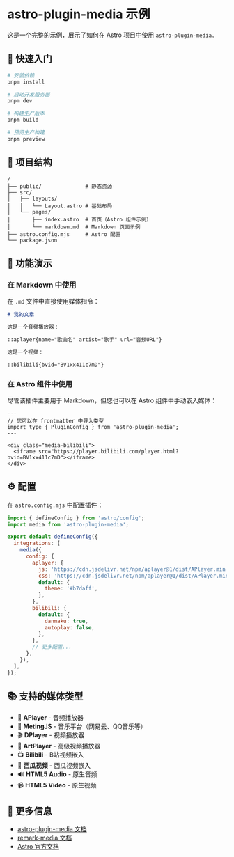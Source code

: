 # astro-plugin-media 示例

这是一个完整的示例，展示了如何在 Astro 项目中使用 `astro-plugin-media`。

## 🚀 快速入门

```bash
# 安装依赖
pnpm install

# 启动开发服务器
pnpm dev

# 构建生产版本
pnpm build

# 预览生产构建
pnpm preview
```

## 📁 项目结构

```
/
├── public/              # 静态资源
├── src/
│   ├── layouts/
│   │   └── Layout.astro # 基础布局
│   └── pages/
│       ├── index.astro  # 首页（Astro 组件示例）
│       └── markdown.md  # Markdown 页面示例
├── astro.config.mjs     # Astro 配置
└── package.json
```

## 🎯 功能演示

### 在 Markdown 中使用

在 `.md` 文件中直接使用媒体指令：

```markdown
# 我的文章

这是一个音频播放器：

::aplayer{name="歌曲名" artist="歌手" url="音频URL"}

这是一个视频：

::bilibili{bvid="BV1xx411c7mD"}
```

### 在 Astro 组件中使用

尽管该插件主要用于 Markdown，但您也可以在 Astro 组件中手动嵌入媒体：

```astro
---
// 您可以在 frontmatter 中导入类型
import type { PluginConfig } from 'astro-plugin-media';
---

<div class="media-bilibili">
  <iframe src="https://player.bilibili.com/player.html?bvid=BV1xx411c7mD"></iframe>
</div>
```

## ⚙️ 配置

在 `astro.config.mjs` 中配置插件：

```javascript
import { defineConfig } from 'astro/config';
import media from 'astro-plugin-media';

export default defineConfig({
  integrations: [
    media({
      config: {
        aplayer: {
          js: 'https://cdn.jsdelivr.net/npm/aplayer@1/dist/APlayer.min.js',
          css: 'https://cdn.jsdelivr.net/npm/aplayer@1/dist/APlayer.min.css',
          default: {
            theme: '#b7daff',
          },
        },
        bilibili: {
          default: {
            danmaku: true,
            autoplay: false,
          },
        },
        // 更多配置...
      },
    }),
  ],
});
```

## 📚 支持的媒体类型

- 🎵 **APlayer** - 音频播放器
- 🎼 **MetingJS** - 音乐平台（网易云、QQ音乐等）
- 🎬 **DPlayer** - 视频播放器
- 🎥 **ArtPlayer** - 高级视频播放器
- 📺 **Bilibili** - B站视频嵌入
- 🍉 **西瓜视频** - 西瓜视频嵌入
- 🔊 **HTML5 Audio** - 原生音频
- 📹 **HTML5 Video** - 原生视频

## 📖 更多信息

- [astro-plugin-media 文档](../README.md)
- [remark-media 文档](../../remark-media/README.md)
- [Astro 官方文档](https://docs.astro.build)
